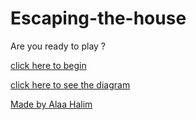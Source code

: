 # Escaping-the-house


Are you ready to play ?

[click here to begin](https://github.com/alaaa4255/escaping-granny/blob/main/The-Escape/random.md)

[click here to see the diagram](https://docs.google.com/drawings/d/1CHR8soXOrk7-xpNVRuYSWmHAmhRqcegdhD7k9v8C374/edit)

[Made by Alaa Halim](https://github.com/alaaa4255)



